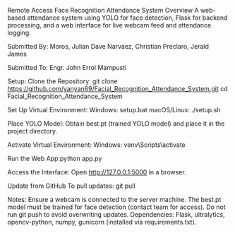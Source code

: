 Remote Access Face Recognition Attendance System
Overview
A web-based attendance system using YOLO for face detection, Flask for backend processing, and a web interface for live webcam feed and attendance logging.

Submitted By:
Moros, Julian Dave
Narvaez, Christian
Preclaro, Jerald James

Submitted To:
Engr. John Errol Mampusti

Setup:
Clone the Repository: 
git clone https://github.com/yanyan69/Facial_Recognition_Attendance_System.git
cd Facial_Recognition_Attendance_System

Set Up Virtual Environment:
Windows: setup.bat
macOS/Linux: ./setup.sh

Place YOLO Model:
Obtain best.pt (trained YOLO model) and place it in the project directory.

Activate Virtual Environment:
Windows: venv\Scripts\activate

Run the Web App:python app.py

Access the Interface:
Open http://127.0.0.1:5000 in a browser.

Update from GitHub
To pull updates:
git pull

Notes:
Ensure a webcam is connected to the server machine.
The best.pt model must be trained for face detection (contact team for access).
Do not run git push to avoid overwriting updates.
Dependencies: Flask, ultralytics, opencv-python, numpy, gunicorn (installed via requirements.txt).